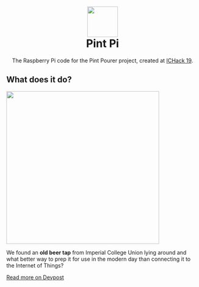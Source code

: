 <h1 align="center">
  <img src="https://avatars3.githubusercontent.com/u/47057733?s=200&v=4" width="80" />
  <br/>
  <span align="center">
    Pint Pi
  </span>
</h1>

<p align="center">The Raspberry Pi code for the Pint Pourer project, created at <a href="http://ichack.org">ICHack 19</a>.</p>

## What does it do?

<img align="center" src="http://zesh.me/YmPhGL+" width="400"/>
                                                        
We found an **old beer tap** from Imperial College Union lying around and what better way to prep it for use in the modern day than connecting it to the Internet of Things?

[Read more on Devpost](https://devpost.com/software/pint-pourer)
